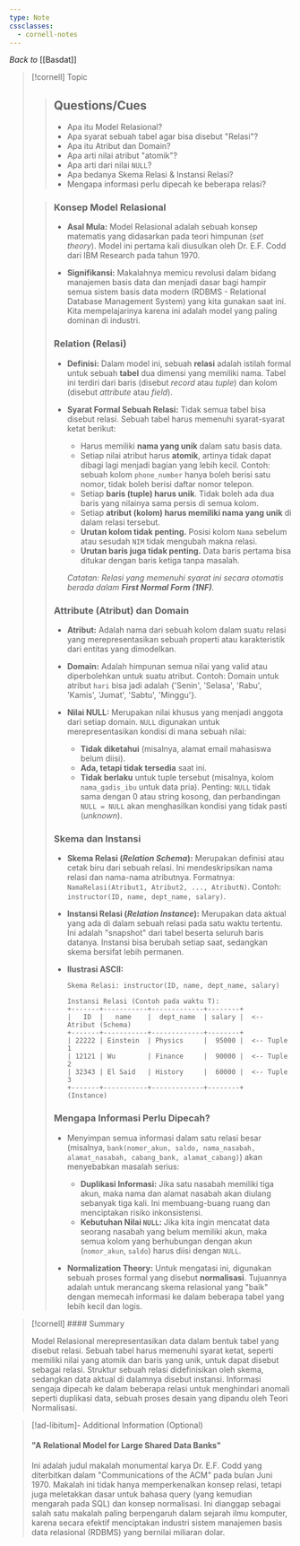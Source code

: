 ```yaml
---
type: Note
cssclasses:
  - cornell-notes
---
```

_Back to_ [[Basdat]]

> [!cornell] Topic
> 
> > ## Questions/Cues
> > 
> > - Apa itu Model Relasional?
> > - Apa syarat sebuah tabel agar bisa disebut "Relasi"?
> > - Apa itu Atribut dan Domain?
> > - Apa arti nilai atribut "atomik"?
> > - Apa arti dari nilai `NULL`?
> > - Apa bedanya Skema Relasi & Instansi Relasi?
> > - Mengapa informasi perlu dipecah ke beberapa relasi?
> 
> > ### Konsep Model Relasional
> > 
> > - **Asal Mula:** Model Relasional adalah sebuah konsep matematis yang didasarkan pada teori himpunan (_set theory_). Model ini pertama kali diusulkan oleh Dr. E.F. Codd dari IBM Research pada tahun 1970.
> >     
> > - **Signifikansi:** Makalahnya memicu revolusi dalam bidang manajemen basis data dan menjadi dasar bagi hampir semua sistem basis data modern (RDBMS - Relational Database Management System) yang kita gunakan saat ini. Kita mempelajarinya karena ini adalah model yang paling dominan di industri.
> >     
> > 
> > ### Relation (Relasi)
> > 
> > - **Definisi:** Dalam model ini, sebuah **relasi** adalah istilah formal untuk sebuah **tabel** dua dimensi yang memiliki nama. Tabel ini terdiri dari baris (disebut _record_ atau _tuple_) dan kolom (disebut _attribute_ atau _field_).
> >     
> > - **Syarat Formal Sebuah Relasi:** Tidak semua tabel bisa disebut relasi. Sebuah tabel harus memenuhi syarat-syarat ketat berikut:
> >     
> >     - Harus memiliki **nama yang unik** dalam satu basis data.
> >     - Setiap nilai atribut harus **atomik**, artinya tidak dapat dibagi lagi menjadi bagian yang lebih kecil. Contoh: sebuah kolom `phone_number` hanya boleh berisi satu nomor, tidak boleh berisi daftar nomor telepon.
> >     - Setiap **baris (tuple) harus unik**. Tidak boleh ada dua baris yang nilainya sama persis di semua kolom.
> >     - Setiap **atribut (kolom) harus memiliki nama yang unik** di dalam relasi tersebut.
> >     - **Urutan kolom tidak penting.** Posisi kolom `Nama` sebelum atau sesudah `NIM` tidak mengubah makna relasi.
> >     - **Urutan baris juga tidak penting.** Data baris pertama bisa ditukar dengan baris ketiga tanpa masalah.
> >     
> >     _Catatan: Relasi yang memenuhi syarat ini secara otomatis berada dalam **First Normal Form (1NF)**._
> >     
> > 
> > ### Attribute (Atribut) dan Domain
> > 
> > - **Atribut:** Adalah nama dari sebuah kolom dalam suatu relasi yang merepresentasikan sebuah properti atau karakteristik dari entitas yang dimodelkan.
> >     
> > - **Domain:** Adalah himpunan semua nilai yang valid atau diperbolehkan untuk suatu atribut. Contoh: Domain untuk atribut `hari` bisa jadi adalah {'Senin', 'Selasa', 'Rabu', 'Kamis', 'Jumat', 'Sabtu', 'Minggu'}.
> >     
> > - **Nilai NULL:** Merupakan nilai khusus yang menjadi anggota dari setiap domain. `NULL` digunakan untuk merepresentasikan kondisi di mana sebuah nilai:
> >     
> >     - **Tidak diketahui** (misalnya, alamat email mahasiswa belum diisi).
> >     - **Ada, tetapi tidak tersedia** saat ini.
> >     - **Tidak berlaku** untuk tuple tersebut (misalnya, kolom `nama_gadis_ibu` untuk data pria). Penting: `NULL` tidak sama dengan 0 atau string kosong, dan perbandingan `NULL = NULL` akan menghasilkan kondisi yang tidak pasti (_unknown_).
> > 
> > ### Skema dan Instansi
> > 
> > - **Skema Relasi (_Relation Schema_):** Merupakan definisi atau cetak biru dari sebuah relasi. Ini mendeskripsikan nama relasi dan nama-nama atributnya. Formatnya: `NamaRelasi(Atribut1, Atribut2, ..., AtributN)`. Contoh: `instructor(ID, name, dept_name, salary)`.
> >     
> > - **Instansi Relasi (_Relation Instance_):** Merupakan data aktual yang ada di dalam sebuah relasi pada satu waktu tertentu. Ini adalah "snapshot" dari tabel beserta seluruh baris datanya. Instansi bisa berubah setiap saat, sedangkan skema bersifat lebih permanen.
> >     
> > - **Ilustrasi ASCII:**
> >     
> >     ```
> >     Skema Relasi: instructor(ID, name, dept_name, salary)
> >     
> >     Instansi Relasi (Contoh pada waktu T):
> >     +-------+-----------+-------------+--------+
> >     |   ID  |   name    |  dept_name  | salary |  <-- Atribut (Schema)
> >     +-------+-----------+-------------+--------+
> >     | 22222 | Einstein  | Physics     |  95000 |  <-- Tuple 1
> >     | 12121 | Wu        | Finance     |  90000 |  <-- Tuple 2
> >     | 32343 | El Said   | History     |  60000 |  <-- Tuple 3
> >     +-------+-----------+-------------+--------+   (Instance)
> >     ```
> >     
> > 
> > ### Mengapa Informasi Perlu Dipecah?
> > 
> > - Menyimpan semua informasi dalam satu relasi besar (misalnya, `bank(nomor_akun, saldo, nama_nasabah, alamat_nasabah, cabang_bank, alamat_cabang)`) akan menyebabkan masalah serius:
> >     
> >     - **Duplikasi Informasi:** Jika satu nasabah memiliki tiga akun, maka nama dan alamat nasabah akan diulang sebanyak tiga kali. Ini membuang-buang ruang dan menciptakan risiko inkonsistensi.
> >     - **Kebutuhan Nilai `NULL`:** Jika kita ingin mencatat data seorang nasabah yang belum memiliki akun, maka semua kolom yang berhubungan dengan akun (`nomor_akun`, `saldo`) harus diisi dengan `NULL`.
> > - **Normalization Theory:** Untuk mengatasi ini, digunakan sebuah proses formal yang disebut **normalisasi**. Tujuannya adalah untuk merancang skema relasional yang "baik" dengan memecah informasi ke dalam beberapa tabel yang lebih kecil dan logis.
> >     

> [!cornell] #### Summary
> 
> Model Relasional merepresentasikan data dalam bentuk tabel yang disebut relasi. Sebuah tabel harus memenuhi syarat ketat, seperti memiliki nilai yang atomik dan baris yang unik, untuk dapat disebut sebagai relasi. Struktur sebuah relasi didefinisikan oleh skema, sedangkan data aktual di dalamnya disebut instansi. Informasi sengaja dipecah ke dalam beberapa relasi untuk menghindari anomali seperti duplikasi data, sebuah proses desain yang dipandu oleh Teori Normalisasi.

> [!ad-libitum]- Additional Information (Optional)
> 
> #### "A Relational Model for Large Shared Data Banks"
> 
> Ini adalah judul makalah monumental karya Dr. E.F. Codd yang diterbitkan dalam "Communications of the ACM" pada bulan Juni 1970. Makalah ini tidak hanya memperkenalkan konsep relasi, tetapi juga meletakkan dasar untuk bahasa query (yang kemudian mengarah pada SQL) dan konsep normalisasi. Ini dianggap sebagai salah satu makalah paling berpengaruh dalam sejarah ilmu komputer, karena secara efektif menciptakan industri sistem manajemen basis data relasional (RDBMS) yang bernilai miliaran dolar.